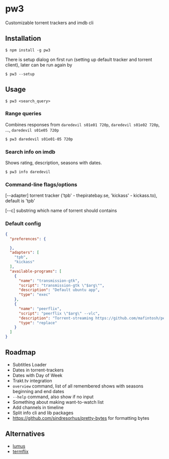# pw3

Customizable torrent trackers and imdb cli

## Installation

```
$ npm install -g pw3
```

There is setup dialog on first run (setting up default tracker and torrent client), later can be run again by

```
$ pw3 --setup
```

## Usage

```
$ pw3 <search_query>
```

### Range queries

Combines responses from `daredevil s01e01 720p`, `daredevil s01e02 720p`, ..., `daredevil s01e05 720p`

```
$ pw3 daredevil s01e01-05 720p
```

### Search info on imdb

Shows rating, description, seasons with dates.

```
$ pw3 info daredevil
```

### Command-line flags/options

[--adapter]  torrent tracker ('tpb' - thepiratebay.se, 'kickass' - kickass.to), default is 'tpb'

[--c] substring which name of torrent should contains

### Default config

```json
{
  "preferences": {

  },
  "adapters": [
    "tpb",
    "kickass"
  ],
  "available-programs": [
    {
      "name": "transmission-gtk",
      "script": "transmission-gtk \"$arg\"",
      "description": "Default ubuntu app",
      "type": "exec"
    },
    {
      "name": "peerflix",
      "script": "peerflix \"$arg\" --vlc",
      "description": "Torrent-streaming https://github.com/mafintosh/peerflix",
      "type": "replace"
    }
  ]
}
```

## Roadmap

- Subtitles Loader
- Dates in torrent-trackers
- Dates with Day of Week
- Trakt.tv integration
- `overview` command, list of all remembered shows with seasons beginning and end dates
- `--help` command, also show if no input
- Something about making want-to-watch list
- Add channels in timeline
- Split info cli and lib packages
- https://github.com/sindresorhus/pretty-bytes for formatting bytes

## Alternatives

- [lumus](https://github.com/ziacik/lumus)
- [termflix](https://github.com/asarode/termflix)
